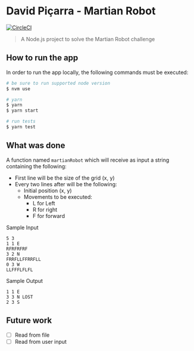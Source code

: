 # David Piçarra - Martian Robot
[![CircleCI](https://img.shields.io/circleci/project/github/davidpicarra/martian-robot.svg)](https://circleci.com/gh/davidpicarra/martian-robot)

> A Node.js project to solve the Martian Robot challenge

## How to run the app

In order to run the app locally, the following commands must be executed:
```bash
# be sure to run supported node version
$ nvm use

# yarn
$ yarn
$ yarn start

# run tests
$ yarn test
```

## What was done

A function named `martianRobot` which will receive as input a string containing the following:
- First line will be the size of the grid (x, y)
- Every two lines after will be the following:
  - Initial position (x, y)
  - Movements to be executed:
    - L for Left
    - R for right
    - F for forward

Sample Input
```
5 3
1 1 E
RFRFRFRF
3 2 N
FRRFLLFFRRFLL
0 3 W
LLFFFLFLFL
```

Sample Output
```
1 1 E
3 3 N LOST
2 3 S
```

## Future work
- [ ] Read from file
- [ ] Read from user input
